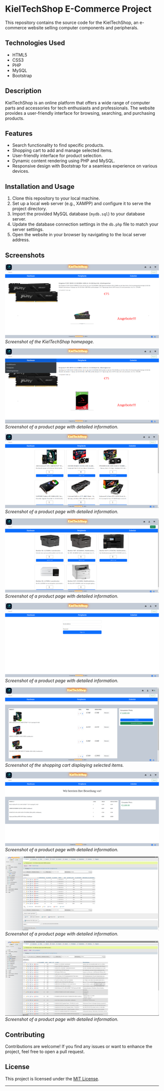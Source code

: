 # KielTechShop E-Commerce Project

This repository contains the source code for the KielTechShop, an e-commerce website selling computer components and peripherals.

## Technologies Used

- HTML5
- CSS3
- PHP
- MySQL
- Bootstrap

## Description

KielTechShop is an online platform that offers a wide range of computer parts and accessories for tech enthusiasts and professionals. The website provides a user-friendly interface for browsing, searching, and purchasing products.

## Features

- Search functionality to find specific products.
- Shopping cart to add and manage selected items.
- User-friendly interface for product selection.
- Dynamic content rendering using PHP and MySQL.
- Responsive design with Bootstrap for a seamless experience on various devices.

## Installation and Usage

1. Clone this repository to your local machine.
2. Set up a local web server (e.g., XAMPP) and configure it to serve the project directory.
3. Import the provided MySQL database (`mydb.sql`) to your database server.
4. Update the database connection settings in the `db.php` file to match your server settings.
5. Open the website in your browser by navigating to the local server address.

## Screenshots

![Homepage](screenshots/screenshot1.png)
*Screenshot of the KielTechShop homepage.*

![Dropdown Page](screenshots/screenshot2.png)
*Screenshot of a product page with detailed information.*

![Product Page](screenshots/screenshot3.png)
*Screenshot of a product page with detailed information.*

![Search Page](screenshots/screenshot4.png)
*Screenshot of a product page with detailed information.*

![Login Page](screenshots/screenshot5.png)
*Screenshot of a product page with detailed information.*

![Cart](screenshots/screenshot6.png)
*Screenshot of the shopping cart displaying selected items.*

![Order Page](screenshots/screenshot7.png)
*Screenshot of a product page with detailed information.*

![Order Database Page](screenshots/screenshot8.png)
*Screenshot of a product page with detailed information.*

![Product Database Page](screenshots/screenshot9.png)
*Screenshot of a product page with detailed information.*

## Contributing

Contributions are welcome! If you find any issues or want to enhance the project, feel free to open a pull request.

## License

This project is licensed under the [MIT License](LICENSE).

---


